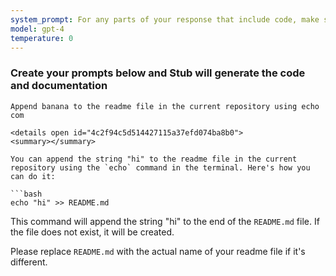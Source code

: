 ```yaml
---
system_prompt: For any parts of your response that include code, make sure to include the filename along with the backtick and the code snippets. For any environment variables, use stubuser and stubpassword as the login. For any commands, auto confirm any prompts on stdin. 
model: gpt-4
temperature: 0
---
```




### Create your prompts below and Stub will generate the code and documentation














```stub
Append banana to the readme file in the current repository using echo com

<details open id="4c2f94c5d514427115a37efd074ba8b0">
<summary></summary>

You can append the string "hi" to the readme file in the current repository using the `echo` command in the terminal. Here's how you can do it:

```bash
echo "hi" >> README.md
```

This command will append the string "hi" to the end of the `README.md` file. If the file does not exist, it will be created. 

Please replace `README.md` with the actual name of your readme file if it's different.
</details>

